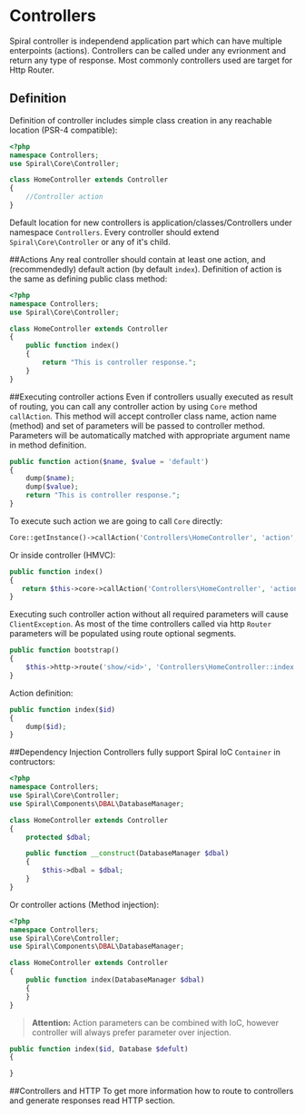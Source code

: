 # Controllers
Spiral controller is independend application part which can have multiple enterpoints (actions). 
Controllers can be called under any evrionment and return any type of response. Most commonly controllers
 used are target for Http Router.

## Definition
Definition of controller includes simple class creation in any reachable location (PSR-4 compatible):
```php
<?php
namespace Controllers;
use Spiral\Core\Controller;

class HomeController extends Controller
{
    //Controller action  
}
```
Default location for new controllers is application/classes/Controllers under namespace `Controllers`. 
Every controller should extend `Spiral\Core\Controller` or any of it's child.

##Actions
Any real controller should contain at least one action, and (recommendedly) default action (by default 
`index`). Definition of action is the same as defining public class method:
```php
<?php
namespace Controllers;
use Spiral\Core\Controller;

class HomeController extends Controller
{
    public function index() 
    {
        return "This is controller response.";
    }
}
```

##Executing controller actions
Even if controllers usually executed as result of routing, you can call any controller action by 
using `Core` method `callAction`. This method will accept controller class name, action name (method)
 and set of parameters will be passed to controller method. Parameters will be automatically matched
  with appropriate argument name in method definition.
```php
public function action($name, $value = 'default') 
{
    dump($name);
    dump($value);
    return "This is controller response.";
}
```
To execute such action we are going to call `Core` directly:
```php
Core::getInstance()->callAction('Controllers\HomeController', 'action', ['name' => 'John']);
```
Or inside controller (HMVC):
```php
public function index() 
{
   return $this->core->callAction('Controllers\HomeController', 'action', ['name' => 'John']);
}
```
Executing such controller action without all required parameters will cause `ClientException`. As most
 of the time controllers called via http `Router` parameters will be populated using route optional 
 segments.
```php
public function bootstrap()
{
    $this->http->route('show/<id>', 'Controllers\HomeController::index');
}
```
Action definition:
```php
public function index($id) 
{
    dump($id);
}
```

##Dependency Injection
Controllers fully support Spiral IoC `Container` in contructors:
```php
<?php
namespace Controllers;
use Spiral\Core\Controller;
use Spiral\Components\DBAL\DatabaseManager;

class HomeController extends Controller
{
    protected $dbal;

    public function __construct(DatabaseManager $dbal)
    {
        $this->dbal = $dbal;
    }
}
```
Or controller actions (Method injection):
```php
<?php
namespace Controllers;
use Spiral\Core\Controller;
use Spiral\Components\DBAL\DatabaseManager;

class HomeController extends Controller
{
    public function index(DatabaseManager $dbal)
    {
    }
}
```
> **Attention:** Action parameters can be combined with IoC, however controller will always prefer 
parameter over injection.

```php
public function index($id, Database $defult)
{

}
```
##Controllers and HTTP
To get more information how to route to controllers and generate responses read HTTP section.
